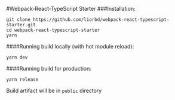 #Webpack-React-TypeScript Starter
###Installation:
```$xslt
git clone https://github.com/liorbd/webpack-react-typescript-starter.git
cd webpack-react-typescript-starter
yarn 
```
####Running build locally (with hot module reload):
```$xslt
yarn dev
```

####Running build for production:
```$xslt
yarn release
```
Build artifact will be in `public` directory